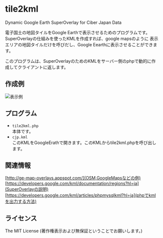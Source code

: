 tile2kml
======================

Dynamic Google Earth SuperOverlay for Ciber Japan Data 

電子国土の地図タイルをGoogle Earthで表示させるためのプログラムです。
SuperOverlayの仕組みを使ったKMLを作成すれば、google mapsのように
表示エリアの地図タイルだけを呼びだし、Google Eearthに表示させることができます。

このプログラムは、SuperOverlayのためのKMLをサーバー側のphpで動的に作成してクライアントに返します。

作成例
------
![表示例](https://raw.github.com/tmizu23/tile2kml/master/cjp.jpg)


プログラム
------
- `tile2kml.php`  
 本体です。
- `cjp.kml`  
 このKMLをGoogleErathで開きます。このKMLからtile2kml.phpを呼び出します。

 
関連情報
--------
[http://ge-map-overlays.appspot.com/](OSM,GoogleMapsなどの例)
[https://developers.google.com/kml/documentation/regions?hl=ja](SuperOverlayの説明)
[https://developers.google.com/kml/articles/phpmysqlkml?hl=ja](phpでkmlを出力する方法)


ライセンス
----------
The MIT License
(著作権表示および無保証ということでお願いします。)
